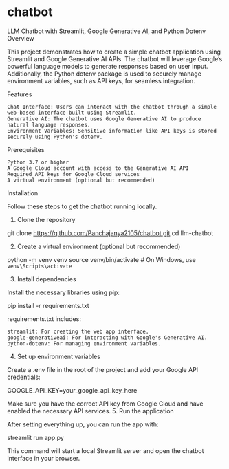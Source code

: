 # chatbot
LLM Chatbot with Streamlit, Google Generative AI, and Python Dotenv
Overview

This project demonstrates how to create a simple chatbot application using Streamlit and Google Generative AI APIs. The chatbot will leverage Google’s powerful language models to generate responses based on user input. Additionally, the Python dotenv package is used to securely manage environment variables, such as API keys, for seamless integration.

Features

    Chat Interface: Users can interact with the chatbot through a simple web-based interface built using Streamlit.
    Generative AI: The chatbot uses Google Generative AI to produce natural language responses.
    Environment Variables: Sensitive information like API keys is stored securely using Python's dotenv.

Prerequisites

    Python 3.7 or higher
    A Google Cloud account with access to the Generative AI API
    Required API keys for Google Cloud services
    A virtual environment (optional but recommended)

Installation

Follow these steps to get the chatbot running locally.
1. Clone the repository

git clone  https://github.com/Panchajanya2105/chatbot.git
cd llm-chatbot

2. Create a virtual environment (optional but recommended)

python -m venv venv
source venv/bin/activate  # On Windows, use `venv\Scripts\activate`

3. Install dependencies

Install the necessary libraries using pip:

pip install -r requirements.txt

requirements.txt includes:

    streamlit: For creating the web app interface.
    google-generativeai: For interacting with Google's Generative AI.
    python-dotenv: For managing environment variables.

4. Set up environment variables

Create a .env file in the root of the project and add your Google API credentials:

GOOGLE_API_KEY=your_google_api_key_here

Make sure you have the correct API key from Google Cloud and have enabled the necessary API services.
5. Run the application

After setting everything up, you can run the app with:

streamlit run app.py

This command will start a local Streamlit server and open the chatbot interface in your browser.
